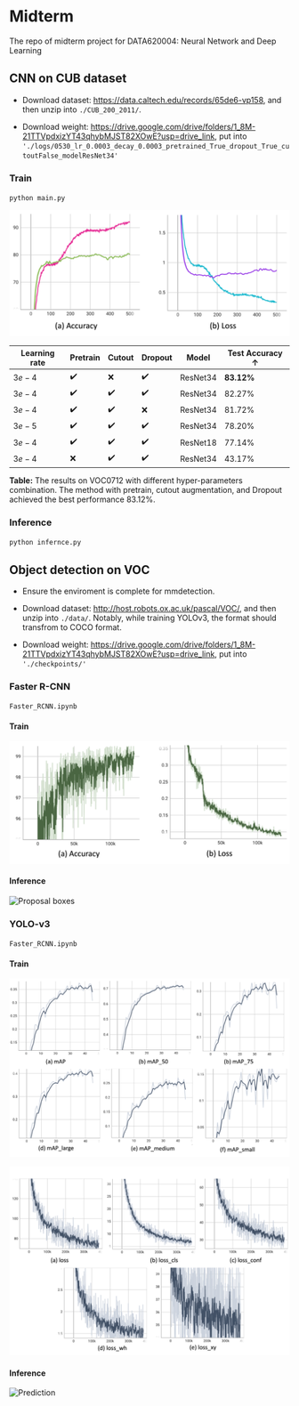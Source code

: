 # Midterm
 The repo of midterm project for DATA620004: Neural Network and Deep Learning

## CNN on CUB dataset

* Download dataset: https://data.caltech.edu/records/65de6-vp158, and then unzip into `./CUB_200_2011/`. 

* Download weight: https://drive.google.com/drive/folders/1_8M-21TTVpdxizYT43qhybMJST82XOwE?usp=drive_link, put into `'./logs/0530_lr_0.0003_decay_0.0003_pretrained_True_dropout_True_cutoutFalse_modelResNet34'`

### Train

`python main.py`

![Traing procedure](./figs/cub_cls_train.png "Traing procedure")

| Learning rate | Pretrain | Cutout | Dropout | Model   | Test Accuracy $\uparrow$ |
|---------------|----------|--------|---------|---------|---------------------------|
| $3e-4$        | ✔️       | ❌     | ✔️      | ResNet34 | **83.12%**                |
| $3e-4$        | ✔️       | ✔️     | ✔️      | ResNet34 | 82.27%                    |
| $3e-4$        | ✔️       | ✔️     | ❌      | ResNet34 | 81.72%                    |
| $3e-5$        | ✔️       | ✔️     | ✔️      | ResNet34 | 78.20%                    |
| $3e-4$        | ✔️       | ✔️     | ✔️      | ResNet18 | 77.14%                    |
| $3e-4$        | ❌       | ✔️     | ✔️      | ResNet34 | 43.17%                    |

**Table:** The results on VOC0712 with different hyper-parameters combination. The method with pretrain, cutout augmentation, and Dropout achieved the best performance $83.12\%$.

### Inference

`python infernce.py`



## Object detection on VOC

* Ensure the enviroment is complete for mmdetection.

* Download dataset: http://host.robots.ox.ac.uk/pascal/VOC/, and then unzip into `./data/`. Notably, while training YOLOv3, the format should transfrom to COCO format. 

* Download weight: https://drive.google.com/drive/folders/1_8M-21TTVpdxizYT43qhybMJST82XOwE?usp=drive_link, put into `'./checkpoints/'`
  
### Faster R-CNN

`Faster_RCNN.ipynb`

#### Train


![Traing procedure](./figs/faster_rcnn_train.png "Traing procedure")


#### Inference

![Proposal boxes](./figs/faster_rcnn_vis.png "Proposal boxes")

### YOLO-v3

`Faster_RCNN.ipynb`

#### Train


![Traing procedure](./figs/yolo-map.png "Traing procedure")

![Traing procedure](./figs/yolo-loss.png "Traing procedure")



#### Inference

![Prediction](./figs/cmp_vis.png "Prediction")
